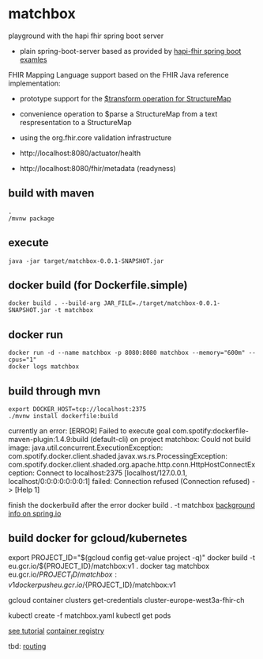 # matchbox
playground with the hapi fhir spring boot server

* plain spring-boot-server based as provided by [hapi-fhir spring boot examles](https://github.com/jamesagnew/hapi-fhir/tree/master/hapi-fhir-spring-boot)

FHIR Mapping Language support based on the FHIR Java reference implementation:
* prototype support for the [$transform operation for StructureMap](http://www.hl7.org/fhir/structuremap-operation-transform.html)
* convenience operation to $parse a StructureMap from a text respresentation to a StructureMap
* using the org.fhir.core validation infrastructure

* http://localhost:8080/actuator/health
* http://localhost:8080/fhir/metadata (readyness)

## build with maven
```
.
/mvnw package
```

## execute
```
java -jar target/matchbox-0.0.1-SNAPSHOT.jar
```

## docker build (for Dockerfile.simple)
```
docker build . --build-arg JAR_FILE=./target/matchbox-0.0.1-SNAPSHOT.jar -t matchbox
```

## docker run
```
docker run -d --name matchbox -p 8080:8080 matchbox --memory="600m" --cpus="1"
docker logs matchbox
```

## build through mvn
```
export DOCKER_HOST=tcp://localhost:2375
./mvnw install dockerfile:build
```

currently an error:
[ERROR] Failed to execute goal com.spotify:dockerfile-maven-plugin:1.4.9:build (default-cli) on project matchbox: Could not build image: java.util.concurrent.ExecutionException: com.spotify.docker.client.shaded.javax.ws.rs.ProcessingException: com.spotify.docker.client.shaded.org.apache.http.conn.HttpHostConnectException: Connect to localhost:2375 [localhost/127.0.0.1, localhost/0:0:0:0:0:0:0:1] failed: Connection refused (Connection refused) -> [Help 1]

finish the dockerbuild after the error
docker build . -t matchbox
[background info on spring.io](https://spring.io/guides/gs/spring-boot-docker/)


## build docker for gcloud/kubernetes

export PROJECT_ID="$(gcloud config get-value project -q)"
docker build -t eu.gcr.io/${PROJECT_ID}/matchbox:v1 .
docker tag matchbox eu.gcr.io/${PROJECT_ID}/matchbox:v1
docker push eu.gcr.io/${PROJECT_ID}/matchbox:v1

gcloud container clusters get-credentials cluster-europe-west3a-fhir-ch

kubectl create -f matchbox.yaml
kubectl get pods


[see tutorial](https://cloud.google.com/kubernetes-engine/docs/tutorials/hello-app?hl=de)
[container registry](https://console.cloud.google.com/gcr/images/fhir-ch?project=fhir-ch&authuser=1&folder&hl=de&organizationId=22040958741)



tbd:
[routing](https://medium.com/google-cloud/kubernetes-routing-internal-services-through-fqdn-d98db92b79d3)